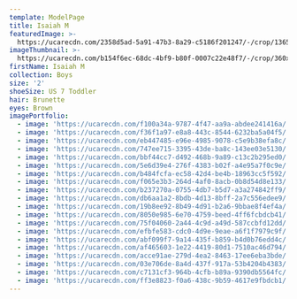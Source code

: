 ```yaml
---
template: ModelPage
title: Isaiah M
featuredImage: >-
  https://ucarecdn.com/2358d5ad-5a91-47b3-8a29-c5186f201247/-/crop/1365x893/0,314/-/preview/
imageThumbnail: >-
  https://ucarecdn.com/b154f6ec-68dc-4bf9-b80f-0007c22e48f7/-/crop/360x489/960,154/-/preview/
firstName: Isaiah M
collection: Boys
size: '2'
shoeSize: US 7 Toddler
hair: Brunette
eyes: Brown
imagePortfolio:
  - image: 'https://ucarecdn.com/f100a34a-9787-4f47-aa9a-abdee241416a/'
  - image: 'https://ucarecdn.com/f36f1a97-e8a8-443c-8544-6232ba5a04f5/'
  - image: 'https://ucarecdn.com/eb447485-e96e-4985-9078-c5e9b38efa8c/'
  - image: 'https://ucarecdn.com/747ee715-3395-43de-ba8c-143ee03e5130/'
  - image: 'https://ucarecdn.com/bbf44cc7-d492-468b-9a89-c13c2b295ed0/'
  - image: 'https://ucarecdn.com/5e6d39e4-276f-4383-b02f-a4e95a7f0c9e/'
  - image: 'https://ucarecdn.com/b484fcfa-ec58-42d4-be4b-18963cc5f592/'
  - image: 'https://ucarecdn.com/f065e3b3-264d-4af0-8acb-0b8d54d8e133/'
  - image: 'https://ucarecdn.com/b237270a-0755-4db7-b5d7-a3a274842ff9/'
  - image: 'https://ucarecdn.com/db6aa1a2-8bdb-4d13-8bff-2a7c556edee9/'
  - image: 'https://ucarecdn.com/19b8ee92-8b49-4d91-b2a6-9bbae8f4ef4a/'
  - image: 'https://ucarecdn.com/8050e985-6e70-4759-beed-4ff6fcbdcb41/'
  - image: 'https://ucarecdn.com/75f04060-2a44-4c9d-a49d-587ccbfd12dd/'
  - image: 'https://ucarecdn.com/efbfe583-cdc0-4d9e-9eae-a6f1f7979c9f/'
  - image: 'https://ucarecdn.com/abf099f7-9a14-435f-b859-b4d0b76edd4c/'
  - image: 'https://ucarecdn.com/af465603-1e22-4419-80d1-7510ac46d794/'
  - image: 'https://ucarecdn.com/acce91ae-279d-4ea2-8463-17ee6eba3bde/'
  - image: 'https://ucarecdn.com/03e706de-8a4d-437f-917a-53b4204b4383/'
  - image: 'https://ucarecdn.com/c7131cf3-964b-4cfb-b89a-9390db5564fc/'
  - image: 'https://ucarecdn.com/ff3e8823-f0a6-438c-9b59-4617e9fbdcb1/'
---
```


